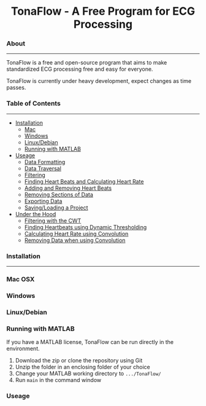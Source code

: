 <h1 style = "text-align:center">TonaFlow - A Free Program for ECG Processing</h1>


### About
____
TonaFlow is a free and open-source program that aims to make standardized ECG processing free and easy for everyone. 

TonaFlow is currently under heavy development, expect changes as time passes.

### Table of Contents
___
- [Installation](#install)
    - [Mac](#install_mac)
    - [Windows](#install_windows)
    - [Linux/Debian](#install_linux)
    - [Running with MATLAB](#install_matlab)
- [Useage](#useage)
    - [Data Formatting](#useage_dataformatting)
    - [Data Traversal](#useage_datatraversal)
    - [Filtering](#useage_filtering)
    - [Finding Heart Beats and Calculating Heart Rate](#useage_heartbeats)
    - [Adding and Removing Heart Beats](#useage_addremoval)
    - [Removing Sections of Data](#useage_dataremoval)
    - [Exporting Data](#useage_exportdata)
    - [Saving/Loading a Project](#useage_saveload)
- [Under the Hood](#dev)
    - [Filtering with the CWT](#dev_filt)
    - [Finding Heartbeats using Dynamic Thresholding](#dev_threshholding)
    - [Calculating Heart Rate using Convolution](#dev_conv)
    - [Removing Data when using Convolution](#dev_removal)


<h3 name = 'install'> Installation </h3>

---
<h3 name = 'install_mac'> Mac OSX </h3>

<h3 name = 'install_windows'> Windows </h3>

<h3 name = 'install_linux'> Linux/Debian </h3>

<h3 name = 'install_mac'> Running with MATLAB</h3>
If you have a MATLAB license, TonaFlow can be run directly in the environment.

1. Download the zip or clone the repository using Git
2. Unzip the folder in an enclosing folder of your choice
3. Change your MATLAB working directory to `.../TonaFlow/`
4. Run `main` in the command window

<h3 name = 'useage'> Useage  </h3>




